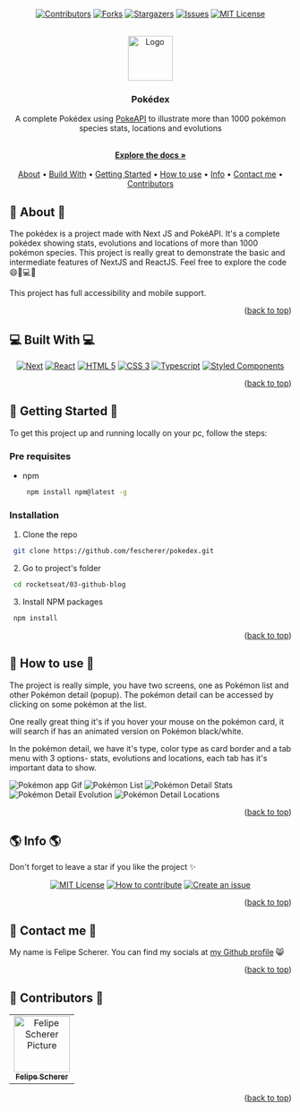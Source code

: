 <a name="readme-top"></a>

<div align="center">

[![Contributors][contributors-shield]][contributors-url]
[![Forks][forks-shield]][forks-url]
[![Stargazers][stars-shield]][stars-url]
[![Issues][issues-shield]][issues-url]
[![MIT License][license-shield]][license-url]

  <br />
  <a href="https://github.com/fescherer/pokedex">
    <img src="https://github.com/fescherer/pokedex/assets/62115215/74001705-7939-4769-a5a0-0e5a77cb6334" alt="Logo" width="80" height="80">
  </a>

<h3 align="center">Pokédex</h3>

<p align="center">

A complete Pokédex using [PokeAPI](https://pokeapi.co) to illustrate more than 1000 pokémon species stats, locations and evolutions

<br />
<a href="https://github.com/fescherer/pokedex"><strong>Explore the docs »</strong></a>
<br />
<br />
<a href="#about">About</a>
•
<a href="#stack">Build With</a>
•
<a href="#install">Getting Started</a>
•
<a href="#usage">How to use</a>
•
<a href="#info">Info</a>
•
<a href="#contact">Contact me</a>
•
<a href="#contributors">Contributors</a>

</p>
</div>

<!-- **********************🐲About🐲********************** -->

<a name="about"></a>

## 📕 About 📕

The pokédex is a project made with Next JS and PokéAPI. It's a complete pokédex showing stats, evolutions and locations of more than 1000 pokémon species. This project is really great to demonstrate the basic and intermediate features of NextJS and ReactJS. Feel free to explore the code 😄🚀💻📃

This project has full accessibility and mobile support.

<p align="right">(<a href="#readme-top">back to top</a>)</p>

<!-- **********************🐲Built With🐲********************** -->

<a name="stack"></a>

## 💻 Built With 💻

<div align="center">

[![Next][next]][Next-url]
[![React][reactjs]][React-url]
[![HTML 5][html-5]][html-url]
[![CSS 3][css-3]][css-url]
[![Typescript][Typescript]][typescript-url]
[![Styled Components][Styled Components]][styled-components-url]

</div>

<p align="right">(<a href="#readme-top">back to top</a>)</p>

<!-- **********************🐲Getting Started🐲********************** -->

<a name="install"></a>

## 🚂 Getting Started 🚂

To get this project up and running locally on your pc, follow the steps:

### Pre requisites

- npm
  ```sh
   npm install npm@latest -g
  ```

### Installation

1. Clone the repo
  ```sh
   git clone https://github.com/fescherer/pokedex.git
  ```
2. Go to project's folder

  ```sh
   cd rocketseat/03-github-blog
  ```

3. Install NPM packages
  ```sh
   npm install
  ```


<p align="right">(<a href="#readme-top">back to top</a>)</p>

<!-- **********************🐲How to use🐲********************** -->

<a name="usage"></a>

## 🙋 How to use 🙋

The project is really simple, you have two screens, one as Pokémon list and other Pokémon detail (popup). The pokémon detail can be accessed by clicking on some pokémon at the list.

One really great thing it's if you hover your mouse on the pokémon card, it will search if has an animated version on Pokémon black/white.

In the pokémon detail, we have it's type, color type as card border and a tab menu with 3 options- stats, evolutions and locations, each tab has it's important data to show.

![Pokémon app Gif](https://user-images.githubusercontent.com/62115215/218336956-a6b3082c-84d3-4583-99a7-bab19d46f809.gif)
![Pokémon List](https://user-images.githubusercontent.com/62115215/218336280-74e73272-c103-45b4-a652-a3210ef4573c.png)
![Pokémon Detail Stats](https://user-images.githubusercontent.com/62115215/218336345-bf75d3ba-c621-4943-9f3e-1522e8e6a3ef.png)
![Pokémon Detail Evolution](https://user-images.githubusercontent.com/62115215/218336447-637a2938-99bb-4857-a016-e3175751af18.png)
![Pokémon Detail Locations](https://user-images.githubusercontent.com/62115215/218336452-545db709-1cfa-45be-8c9f-24b2fe19ca14.png)

<p align="right">(<a href="#readme-top">back to top</a>)</p>

<!-- **********************🐲Info🐲********************** -->

<a name="info"></a>

## 🌎 Info 🌎

Don't forget to leave a star if you like the project ✨

<div align="center">

[![MIT License][license-shield]][license-url]
[![How to contribute][info-contribute-shield]][info-contribute-url]
[![Create an issue][info-issues-shield]][info-issues-url]

</div>

<p align="right">(<a href="#readme-top">back to top</a>)</p>

<!-- **********************🐲Contact Me🐲********************** -->
<a name="contact"></a>

## 💬 Contact me 💬

My name is Felipe Scherer. You can find my socials at [my Github profile](https://github.com/fescherer) 😸

<p align="right">(<a href="#readme-top">back to top</a>)</p>

<!-- **********************🐲Contributors🐲********************** -->

<a name="contributors"></a>

## 🤗 Contributors 🤗

<table>
  <tr>
    <td align="center">
      <a href="https://github.com/fescherer">
        <img src="https://github.com/fescherer.png" width="100px;" alt="Felipe Scherer Picture"/><br>
        <sub>
          <b>Felipe Scherer</b>
        </sub>
      </a>
    </td>
  </tr>
</table>

<p align="right">(<a href="#readme-top">back to top</a>)</p>

<!-- Badges and Badges Link -->
[contributors-shield]: https://img.shields.io/github/contributors/fescherer/pokedex.svg?style=for-the-badge
[contributors-url]: https://github.com/fescherer/pokedex/graphs/contributors
[forks-shield]: https://img.shields.io/github/forks/fescherer/pokedex.svg?style=for-the-badge
[forks-url]: https://github.com/fescherer/pokedex/network/members
[stars-shield]: https://img.shields.io/github/stars/fescherer/pokedex.svg?style=for-the-badge
[stars-url]: https://github.com/fescherer/pokedex/stargazers
[issues-shield]: https://img.shields.io/github/issues/fescherer/pokedex.svg?style=for-the-badge
[issues-url]: https://github.com/fescherer/pokedex/issues

[license-shield]: https://img.shields.io/github/license/fescherer/pokedex.svg?style=for-the-badge
[license-url]: https://github.com/fescherer/pokedex/blob/master/LICENSE
[info-contribute-shield]: https://img.shields.io/badge/👋-How%20to%20contribute-blue.svg?style=for-the-badge
[info-contribute-url]: https://github.com/fescherer/utils/blob/main/CONTRIBUTING.md
[info-issues-shield]: https://img.shields.io/badge/🐞-How%20to%20create%20an%20issue-blue.svg?style=for-the-badge
[info-issues-url]: https://github.com/fescherer/utils/blob/main/ISSUE.md

<!-- https://github.com/Ileriayo/markdown-badges -->
[vite]: https://img.shields.io/badge/vite-%23646CFF.svg?style=for-the-badge&logo=vite&logoColor=white
[vite-url]: https://vitejs.dev
[reactjs]: https://img.shields.io/badge/React-20232A?style=for-the-badge&logo=react&logoColor=61DAFB
[react-url]: https://reactjs.org/
[html-5]: https://img.shields.io/badge/HTML5-E34F26?style=for-the-badge&logo=html5&logoColor=white
[html-url]: https://developer.mozilla.org/en-US/docs/Web/HTML
[css-3]: https://img.shields.io/badge/CSS3-1572B6?style=for-the-badge&logo=css3&logoColor=white
[css-url]: https://developer.mozilla.org/en-US/docs/Web/CSS
[typescript]: https://img.shields.io/badge/TypeScript-007ACC?style=for-the-badge&logo=typescript&logoColor=white
[typescript-url]: https://www.typescriptlang.org
[styled components]: https://img.shields.io/badge/styled--components-DB7093?style=for-the-badge&logo=styled-components&logoColor=white
[styled-components-url]: https://styled-components.com
[next]: https://img.shields.io/badge/next.js-000000?style=for-the-badge&logo=nextdotjs&logoColor=white
[Next-url]: https://nextjs.org/
